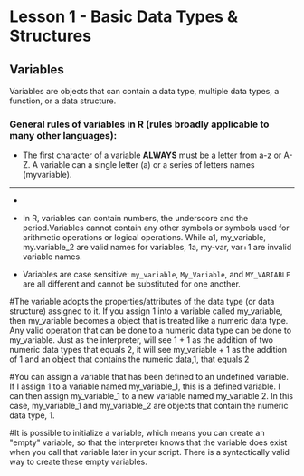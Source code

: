 # Lesson 1 -  Basic Data Types & Structures

## Variables

Variables are objects that can contain a data type, multiple data types, a function, or a data structure.

### General rules of variables in R (rules broadly applicable to many other languages):

- The first character of a variable **ALWAYS** must be a letter from a-z or A-Z. A variable can a single letter (a) or a series of letters names (myvariable). 
---
- 
- In R, variables can contain numbers, the underscore and the period.Variables cannot contain any other symbols or symbols used for arithmetic operations or logical operations. While a1, my_variable, my.variable_2 are valid names for variables, 1a, my-var, var+1 are invalid variable names.

- Variables are case sensitive: ```my_variable```, ```My_Variable```, and ```MY_VARIABLE``` are all different and cannot be substituted for one another.

#The variable adopts the properties/attributes of the data type (or data structure) assigned to it. If you assign 1 into a variable called my_variable, then my_variable becomes a object that is treated like a numeric data type. Any valid operation that can be done to a numeric data type can be done to my_variable. Just as the interpreter, will see 1 + 1 as the addition of two numeric data types that equals 2, it will see my_variable + 1 as the addition of 1 and an object that contains the numeric data,1, that equals 2

#You can assign a variable that has been defined to an undefined variable. If I assign 1 to a variable named my_variable_1, this is a defined variable. I can then assign my_variable_1 to a new variable named my_variable 2. In this case, my_variable_1 and my_variable_2 are objects that contain the numeric data type, 1.

#It is possible to initialize a variable, which means you can create an "empty" variable, so that the interpreter knows that the variable does exist when you call that variable later in your script. There is a syntactically valid way to create these empty variables. 
